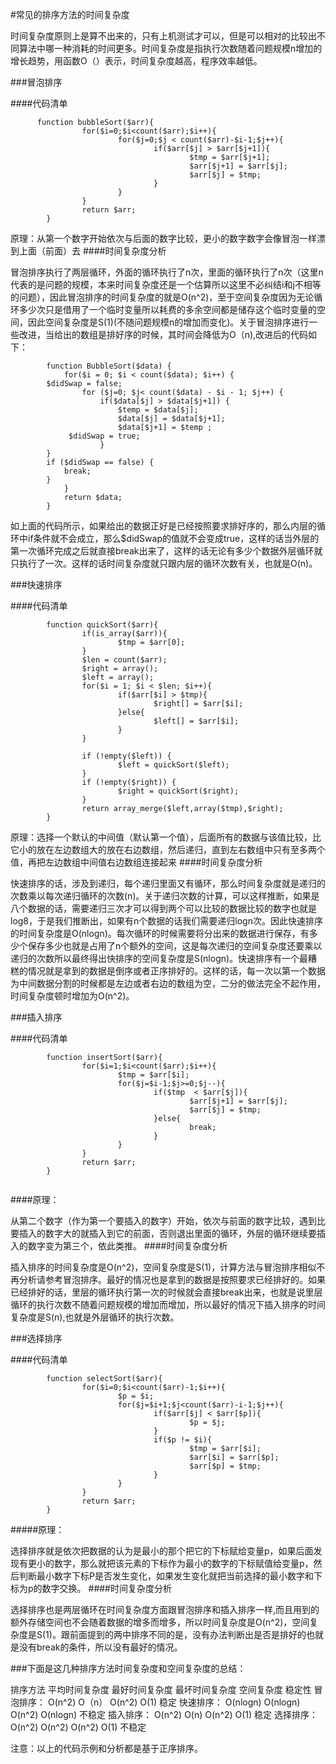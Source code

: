 #常见的排序方法的时间复杂度

时间复杂度原则上是算不出来的，只有上机测试才可以，但是可以相对的比较出不同算法中哪一种消耗的时间更多。时间复杂度是指执行次数随着问题规模n增加的增长趋势，用函数O（）表示，时间复杂度越高，程序效率越低。

###冒泡排序

####代码清单

```
      function bubbleSort($arr){
                for($i=0;$i<count($arr);$i++){
                        for($j=0;$j < count($arr)-$i-1;$j++){
                                if($arr[$j] > $arr[$j+1]){
                                        $tmp = $arr[$j+1];
                                        $arr[$j+1] = $arr[$j];
                                        $arr[$j] = $tmp;
                                }
                        }
                }
                return $arr;
        }

```
原理：从第一个数字开始依次与后面的数字比较，更小的数字数字会像冒泡一样漂到上面（前面）去
####时间复杂度分析

冒泡排序执行了两层循环，外面的循环执行了n次，里面的循环执行了n次（这里n代表的是问题的规模，本来时间复杂度还是一个估算所以这里不必纠结i和j不相等的问题），因此冒泡排序的时间复杂度的就是O(n^2)，至于空间复杂度因为无论循环多少次只是借用了一个临时变量所以耗费的多余空间都是储存这个临时变量的空间，因此空间复杂度是S(1)(不随问题规模n的增加而变化)。关于冒泡排序进行一些改进，当给出的数组是排好序的时候，其时间会降低为O（n),改进后的代码如下：
```
        function BubbleSort($data) {
            for($i = 0; $i < count($data); $i++) {
		$didSwap = false;
                for ($j=0; $j< count($data) - $i - 1; $j++) {
                    if($data[$j] > $data[$j+1]) {
                        $temp = $data[$j];
                        $data[$j] = $data[$j+1];
                        $data[$j+1] = $temp ;
			 $didSwap = true;
                    }	
		}
		if ($didSwap == false) {
			break;
		}
            }
            return $data;
        }
```
如上面的代码所示，如果给出的数据正好是已经按照要求排好序的，那么内层的循环中if条件就不会成立，那么$didSwap的值就不会变成true，这样的话当外层的第一次循环完成之后就直接break出来了，这样的话无论有多少个数据外层循环就只执行了一次。这样的话时间复杂度就只跟内层的循环次数有关，也就是O(n)。

###快速排序

####代码清单

```
        function quickSort($arr){
                if(is_array($arr)){
                        $tmp = $arr[0];
                }
                $len = count($arr);
                $right = array();
                $left = array();
                for($i = 1; $i < $len; $i++){
                        if($arr[$i] > $tmp){
                                $right[] = $arr[$i];
                        }else{
                                $left[] = $arr[$i];
                        }
                }

                if (!empty($left)) {
                        $left = quickSort($left);
                }
                if (!empty($right)) {
                        $right = quickSort($right);
                }
                return array_merge($left,array($tmp),$right);
        }
```
原理：选择一个默认的中间值（默认第一个值），后面所有的数据与该值比较，比它小的放在左边数组大的放在右边数组，然后递归，直到左右数组中只有至多两个值，再把左边数组中间值右边数组连接起来
####时间复杂度分析

快速排序的话，涉及到递归，每个递归里面又有循环，那么时间复杂度就是递归的次数乘以每次递归循环的次数(n)。关于递归次数的计算，可以这样推断，如果是八个数据的话，需要递归三次才可以得到两个可以比较的数据比较的数字也就是log8，于是我们推断出，如果有n个数据的话我们需要递归logn次。因此快速排序的时间复杂度是O(nlogn)。每次循环的时候需要将分出来的数据进行保存，有多少个保存多少也就是占用了n个额外的空间，这是每次递归的空间复杂度还要乘以递归的次数所以最终得出快排序的空间复杂度是S(nlogn)。快速排序有一个最糟糕的情况就是拿到的数据是倒序或者正序排好的。这样的话，每一次以第一个数据为中间数据分割的时候都是左边或者右边的数组为空，二分的做法完全不起作用，时间复杂度顿时增加为O(n^2)。

###插入排序

####代码清单

```
        function insertSort($arr){
                for($i=1;$i<count($arr);$i++){
                        $tmp = $arr[$i];
                        for($j=$i-1;$j>=0;$j--){
                                if($tmp  < $arr[$j]){
                                        $arr[$j+1] = $arr[$j];
                                        $arr[$j] = $tmp;
                                }else{
                                        break;
                                }
                        }
                }
                return $arr;
        }
       
```
####原理：

从第二个数字（作为第一个要插入的数字）开始，依次与前面的数字比较，遇到比要插入的数字大的就插入到它的前面，否则退出里面的循环，外层的循环继续要插入的数字变为第三个，依此类推。
####时间复杂度分析

插入排序的时间复杂度是O(n^2)，空间复杂度是S(1)，计算方法与冒泡排序相似不再分析请参考冒泡排序。最好的情况也是拿到的数据是按照要求已经排好的。如果已经排好的话，里层的循环执行第一次的时候就会直接break出来，也就是说里层循环的执行次数不随着问题规模的增加而增加，所以最好的情况下插入排序的时间复杂度是S(n),也就是外层循环的执行次数。

###选择排序

####代码清单

```
        function selectSort($arr){
                for($i=0;$i<count($arr)-1;$i++){
                        $p = $i;
                        for($j=$i+1;$j<count($arr)-i-1;$j++){
                                if($arr[$j] < $arr[$p]){
                                        $p = $j;
                                }
                                if($p != $i){
                                        $tmp = $arr[$i];
                                        $arr[$i] = $arr[$p];
                                        $arr[$p] = $tmp;
                                }
                        }
                }
                return $arr;
        }
```
#####原理：

选择排序就是依次把数据的认为是最小的那个把它的下标赋给变量p，如果后面发现有更小的数字，那么就把该元素的下标作为最小的数字的下标赋值给变量p，然后判断最小数字下标P是否发生变化，如果发生变化就把当前选择的最小数字和下标为p的数字交换。
####时间复杂度分析

选择排序也是两层循环在时间复杂度方面跟冒泡排序和插入排序一样,而且用到的额外存储空间也不会随着数据的增多而增多，所以时间复杂度是O(n^2)，空间复杂度是S(1)。跟前面提到的两中排序不同的是，没有办法判断出是否是排好的也就是没有break的条件，所以没有最好的情况。

###下面是这几种排序方法时间复杂度和空间复杂度的总结：

排序方法     平均时间复杂度    最好时间复杂度      最坏时间复杂度    空间复杂度         稳定性
冒泡排序：     O(n^2)            O（n）             O(n^2)          O(1)            稳定
快速排序：     O(nlogn)          O(nlogn)          O(n^2)           O(nlogn)       不稳定
插入排序：     O(n^2)            O(n)              O(n^2)           O(1)            稳定
选择排序：     O(n^2)            O(n^2)            O(n^2)           O(1)           不稳定




注意：以上的代码示例和分析都是基于正序排序。